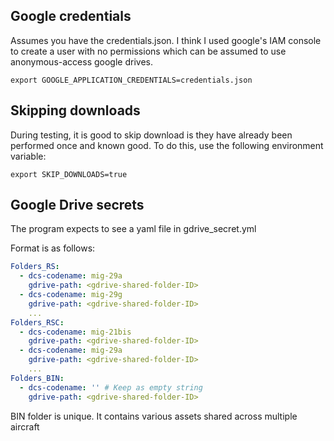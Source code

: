 ## Google credentials

Assumes you have the credentials.json. I think I used  google's IAM console to create a user with no permissions which can be assumed to use anonymous-access google drives.

```shell
export GOOGLE_APPLICATION_CREDENTIALS=credentials.json
```

## Skipping downloads

During testing, it is good to skip download is they have already been performed once and known good.
To do this, use the following environment variable:

```shell
export SKIP_DOWNLOADS=true
```

## Google Drive secrets

The program expects to see a yaml file in gdrive_secret.yml

Format is as follows:

```yml
Folders_RS:
  - dcs-codename: mig-29a
    gdrive-path: <gdrive-shared-folder-ID>
  - dcs-codename: mig-29g
    gdrive-path: <gdrive-shared-folder-ID>
    ...
Folders_RSC:
  - dcs-codename: mig-21bis
    gdrive-path: <gdrive-shared-folder-ID>
  - dcs-codename: mig-29a
    gdrive-path: <gdrive-shared-folder-ID>
    ...
Folders_BIN:
  - dcs-codename: '' # Keep as empty string
    gdrive-path: <gdrive-shared-folder-ID>

```

BIN folder is unique. It contains various assets shared across multiple aircraft

